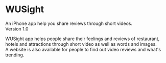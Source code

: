 # WUSight
An iPhone app help you share reviews through short videos.<br />
Version 1.0<br />

WUSight app helps people share their feelings and reviews of restaurant, hotels and attractions through short video as well as words and images.<br />
A website is also available for people to find out video reviews and what's trending. <br />
